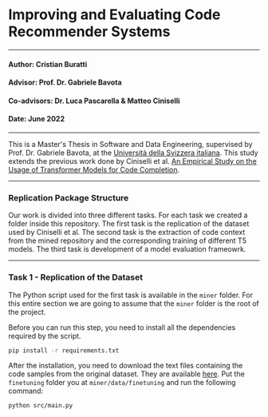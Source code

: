 # Improving and Evaluating Code Recommender Systems

------------------------------------------------------------------------------------------------------------------------

#### Author: Cristian Buratti
#### Advisor: Prof. Dr. Gabriele Bavota
#### Co-advisors: Dr. Luca Pascarella & Matteo Ciniselli
#### Date: June 2022

------------------------------------------------------------------------------------------------------------------------

This is a Master's Thesis in Software and Data Engineering, supervised by Prof. Dr. Gabriele Bavota, at the 
[Università della Svizzera italiana](https://www.usi.ch/en/). This study extends the previous work done by Ciniselli et 
al. [An Empirical Study on the Usage of Transformer Models for Code Completion](https://github.com/mciniselli/T5_Replication_Package). 

------------------------------------------------------------------------------------------------------------------------

### Replication Package Structure

Our work is divided into three different tasks. For each task we created a folder inside this repository. The first task 
is the replication of the dataset used by Ciniselli et al. The second task is the extraction of code context from the 
mined repository and the corresponding training of different T5 models. The third task is development of a model 
evaluation frameowrk.

------------------------------------------------------------------------------------------------------------------------

### Task 1 - Replication of the Dataset

The Python script used for the first task is available in the `miner` folder. For this entire section we are going to 
assume that the `miner` folder is the root of the project. 

Before you can run this step, you need to install all the dependencies required by the script.

```bash
pip install -r requirements.txt
```

After the installation, you need to download the text files containing the code samples from the original dataset. They
are available [here](TODO). Put the `finetuning` folder you at `miner/data/finetuning` and run the following command:

```bash
python src/main.py
``` 

